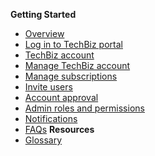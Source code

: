 **Getting Started**
  - [Overview](techbiz-overview.md)
  - [Log in to TechBiz portal](log-in-to-TechBiz-portal.md)
  - [TechBiz account](techbiz-account.md)
  - [Manage TechBiz account](manage-techbiz-account.md)
  - [Manage subscriptions](manage-subscriptions.md)
  - [Invite users](invite-users.md)
  - [Account approval](account-approval.md)
  - [Admin roles and permissions](admin-roles-and-permissions.md)
  - [Notifications](notifications.md)
  - [FAQs](faq.md)
**Resources**
  - [Glossary](glossary.md)

